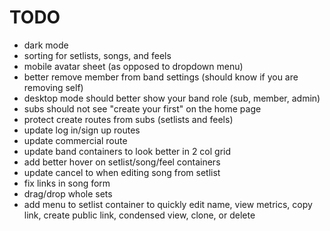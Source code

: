 # TODO

- dark mode
- sorting for setlists, songs, and feels
- mobile avatar sheet (as opposed to dropdown menu)
- better remove member from band settings (should know if you are removing self)
- desktop mode should better show your band role (sub, member, admin)
- subs should not see "create your first" on the home page
- protect create routes from subs (setlists and feels)
- update log in/sign up routes
- update commercial route
- update band containers to look better in 2 col grid
- add better hover on setlist/song/feel containers
- update cancel to when editing song from setlist
- fix links in song form
- drag/drop whole sets
- add menu to setlist container to quickly edit name, view metrics, copy link, create public link, condensed view, clone, or delete
